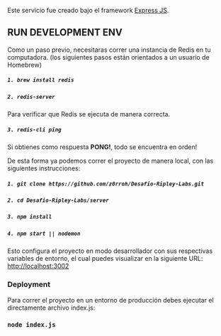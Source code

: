 Este servicio fue creado bajo el framework [Express JS](https://expressjs.com/es/).

  
## RUN DEVELOPMENT ENV

Como un paso previo, necesitaras correr una instancia de Redis en tu computadora. (los siguientes pasos están orientados a un usuario de Homebrew)
##### `1. brew install redis`
##### `2. redis-server`
Para verificar que Redis se ejecuta de manera correcta.
##### `3. redis-cli ping`
Si obtienes como respuesta **PONG!**, todo se encuentra en orden!

De esta forma ya podemos correr el proyecto de manera local, con las siguientes instrucciones:
##### `1. git clone https://github.com/z0rroh/Desafio-Ripley-Labs.git`
##### `2. cd Desafio-Ripley-Labs/server`
##### `3. npm install`
##### `4. npm start || nodemon`
Esto configura el proyecto en modo desarrollador con sus respectivas variables de entorno, el cual puedes visualizar en la siguiente URL:  [http://localhost:3002](http://localhost:3000/)

### Deployment

Para correr el proyecto en un entorno de producción debes ejecutar el directamente archivo index.js:

### `node index.js` 
